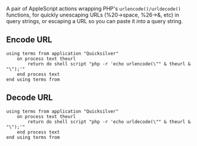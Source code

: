 A pair of AppleScript actions wrapping PHP's `urlencode()/urldecode()`
functions, for quickly unescaping URLs (%20-\>space, %26-\>&, etc) in
query strings, or escaping a URL so you can paste it _into_ a query
string.

## Encode URL

``` applescript
using terms from application "Quicksilver"
    on process text theurl
        return do shell script "php -r 'echo urlencode(\"" & theurl & "\");'"
    end process text
end using terms from
```

## Decode URL

``` applescript
using terms from application "Quicksilver"
    on process text theurl
        return do shell script "php -r 'echo urldecode(\"" & theurl & "\");'"
    end process text
end using terms from
```